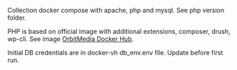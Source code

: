 Collection docker compose with apache, php and mysql. See php version folder.

PHP is based on official image with additional extensions, composer, drush, wp-cli.
See image [OrbitMedia Docker Hub](https://hub.docker.com/r/orbitmedia/php/).

Initial DB credentials are in docker-vh db_env.env file. Update before first run.
